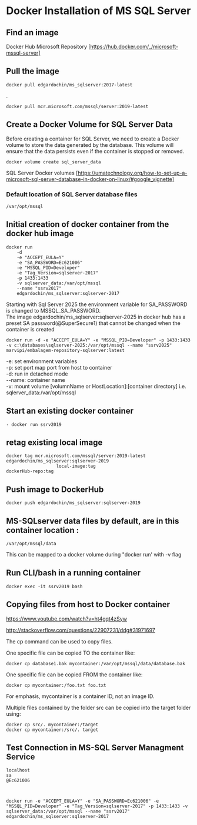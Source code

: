 #  Docker Installation of MS SQL Server     
## Find an image
  Docker Hub Microsoft Repository  [https://hub.docker.com/_/microsoft-mssql-server]  

## Pull the image
    docker pull edgardochin/ms_sqlserver:2017-latest   
.

    docker pull mcr.microsoft.com/mssql/server:2019-latest   

## Create a Docker Volume for SQL Server Data
Before creating a container for SQL Server, we need to create a Docker volume to store the data generated by the database. This volume will ensure that the data persists even if the container is stopped or removed.  

    docker volume create sql_server_data  

SQL Server Docker volumes [https://umatechnology.org/how-to-set-up-a-microsoft-sql-server-database-in-docker-on-linux/#google_vignette]  
### Default location of SQL Server database files  
    /var/opt/mssql 
## Initial creation of docker container from the docker hub image
    docker run 
        -d
        -e "ACCEPT_EULA=Y" 
        -e "SA_PASSWORD=Ec621006" 
        -e "MSSQL_PID=Developer" 
        -e "Tag_Version=sqlserver-2017" 
        -p 1433:1433 
        -v sqlserver_data:/var/opt/mssql
        --name "ssrv2017" 
        edgardochin/ms_sqlserver:sqlserver-2017

Starting with Sql Server 2025 the environment variable for SA_PASSWORD is changed to MSSQL_SA_PASSWORD.   
The image  edgardochin/ms_sqlserver:sqlserver-2025 in docker hub has a preset SA password(@SuperSecure1) that cannot be changed when the container is created

    docker run -d -e "ACCEPT_EULA=Y" -e "MSSQL_PID=Developer" -p 1433:1433 -v c:\databases\sqlserver-2025:/var/opt/mssql --name "ssrv2025" marvipi/embalagem-repository-sqlserver:latest
-e: set environment variables  
-p: set port  map port from host to container  
-d: run in detached mode  
--name:  container name  
-v: mount volume  [volumnName or HostLocation]:[container directory] i.e. sqlerver_data:/var/opt/mssql

## Start an existing docker container
    - docker run ssrv2019
## retag existing local image
    docker tag mcr.microsoft.com/mssql/server:2019-latest edgardochin/ms_sqlserver:sqlserver-2019
                       local-image:tag                            dockerHub-repo:tag    
## Push image to DockerHub
    docker push edgardochin/ms_sqlserver:sqlserver-2019

## MS-SQLserver data files by default, are in this container location :
    /var/opt/mssql/data  
This can be mapped to a docker volume during "docker run' with -v flag
## Run CLI/bash in a running container 
    docker exec -it ssrv2019 bash  
## Copying files from host to Docker container  
https://www.youtube.com/watch?v=ht4gqt4zSyw

http://stackoverflow.com/questions/22907231/ddg#31971697

The cp command can be used to copy files.  
  
One specific file can be copied TO the container like:  
  
    docker cp database1.bak mycontainer:/var/opt/mssql/data/database.bak
  
One specific file can be copied FROM the container like:  
  
    docker cp mycontainer:/foo.txt foo.txt  

For emphasis, mycontainer is a container ID, not an image ID.

Multiple files contained by the folder src can be copied into the target folder using:

    docker cp src/. mycontainer:/target
    docker cp mycontainer:/src/. target    

## Test Connection in MS-SQL Server Managment Service
    localhost
    sa
    @Ec621006



    docker run -e "ACCEPT_EULA=Y" -e "SA_PASSWORD=Ec621006" -e "MSSQL_PID=Developer" -e "Tag_Version=sqlserver-2017" -p 1433:1433 -v sqlserver_data:/var/opt/mssql --name "ssrv2017" edgardochin/ms_sqlserver:sqlserver-2017